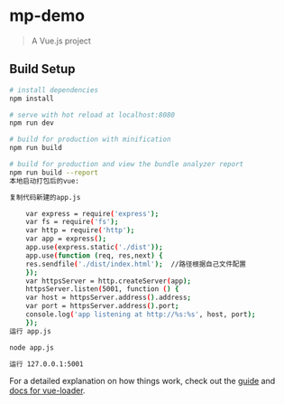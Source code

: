 # mp-demo

> A Vue.js project

## Build Setup

``` bash
# install dependencies
npm install

# serve with hot reload at localhost:8080
npm run dev

# build for production with minification
npm run build

# build for production and view the bundle analyzer report
npm run build --report
本地启动打包后的vue:  

复制代码新建的app.js

    var express = require('express');
    var fs = require('fs');
    var http = require('http');
    var app = express();
    app.use(express.static('./dist'));
    app.use(function (req, res,next) {
    res.sendfile('./dist/index.html');  //路径根据自己文件配置
    });
    var httpsServer = http.createServer(app);
    httpsServer.listen(5001, function () {
    var host = httpsServer.address().address;
    var port = httpsServer.address().port;
    console.log('app listening at http://%s:%s', host, port);
    });
运行 app.js

node app.js

运行 127.0.0.1:5001
```

For a detailed explanation on how things work, check out the [guide](http://vuejs-templates.github.io/webpack/) and [docs for vue-loader](http://vuejs.github.io/vue-loader).
